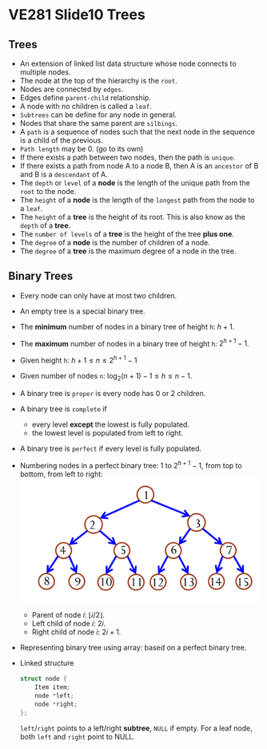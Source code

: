 # VE281 Slide10 Trees

  

## Trees

* An extension of linked list data structure whose node connects to multiple nodes.
* The node at the top of the hierarchy is the `root`.
* Nodes are connected by `edges`.
* Edges define `parent-child` relationship.
* A node with no children is called a `leaf`.
* `Subtrees` can be define for any node in general.
* Nodes that share the same parent are `silbings`.
* A `path` is a sequence of nodes such that the next node in the sequence is a child of the previous.
* `Path length` may be 0. (go to its own)
* If there exists a path between two nodes, then the path is `unique`.
* If there exists a path from node A to a node B, then A is an `ancestor` of B and B is a `descendant` of A.
* The `depth` or `level` of a **node** is the length of the unique path from the `root` to the node.
* The `height` of a **node** is the length of the `longest` path from the node to a `leaf`.
* The `height` of a **tree** is the height of its root. This is also know as the `depth` of a **tree**.
* The `number of levels` of a **tree** is the height of the tree **plus one**.
* The `degree` of a **node** is the number of children of a node.
* The `degree` of a **tree** is the maximum degree of a node in the tree.

## Binary Trees

* Every node can only have at most two children.

* An empty tree is a special binary tree.

* The **minimum** number of nodes in a binary tree of height `h`: $h+1$.

* The **maximum** number of nodes in a binary tree of height `h`: $2^{h+1}-1$.

* Given height `h`: $h+1 \leq n \leq 2^{h+1}-1$

* Given number of nodes `n`: $\log_2(n+1)-1 \leq h \leq n-1$.

* A binary tree is `proper` is every node has 0 or 2 children.

* A binary tree is `complete` if 

  * every level **except** the lowest is fully populated.
  * the lowest level is populated from left to right.

* A binary tree is `perfect` if every level is fully populated.

* Numbering nodes in a perfect binary tree: $1$ to $2^{h+1} -1$, from top to bottom, from left to right:
  ![](https://github.com/chuleichen/ji-ve281-slide_notes/blob/master/fig/%E6%89%B9%E6%B3%A8%202019-10-28%20154542.png?raw=true)

  * Parent of node $i$: $\lfloor i/2 \rfloor$.
  * Left child of node $i$: $2i$.
  * Right child of node $i$: $2i+1$.

* Representing binary tree using array: based on  a perfect binary tree.

* Linked structure

  ```c++
  struct node {
      Item item;
      node *left;
      node *right;
  };
  ```

  `left`/`right` points to a left/right **subtree**, `NULL` if empty. For a leaf node, both `left` and `right` point to NULL.

